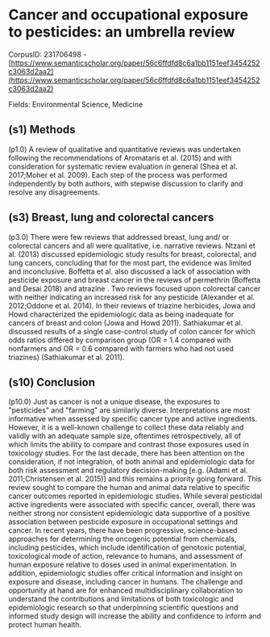 # Cancer and occupational exposure to pesticides: an umbrella review

CorpusID: 231706498 - [https://www.semanticscholar.org/paper/56c6ffdfd8c6a1bb1151eef3454252c3063d2aa2](https://www.semanticscholar.org/paper/56c6ffdfd8c6a1bb1151eef3454252c3063d2aa2)

Fields: Environmental Science, Medicine

## (s1) Methods
(p1.0) A review of qualitative and quantitative reviews was undertaken following the recommendations of Aromataris et al. (2015) and with consideration for systematic review evaluation in general (Shea et al. 2017;Moher et al. 2009). Each step of the process was performed independently by both authors, with stepwise discussion to clarify and resolve any disagreements.
## (s3) Breast, lung and colorectal cancers
(p3.0) There were few reviews that addressed breast, lung and/ or colorectal cancers and all were qualitative, i.e. narrative reviews. Ntzani et al. (2013) discussed epidemiologic study results for breast, colorectal, and lung cancers, concluding that for the most part, the evidence was limited and inconclusive. Boffetta et al. also discussed a lack of association with pesticide exposure and breast cancer in the reviews of permethrin (Boffetta and Desai 2018) and atrazine . Two reviews focused upon colorectal cancer with neither indicating an increased risk for any pesticide (Alexander et al. 2012;Oddone et al. 2014). In their reviews of triazine herbicides, Jowa and Howd characterized the epidemiologic data as being inadequate for cancers of breast and colon (Jowa and Howd 2011). Sathiakumar et al. discussed results of a single case-control study of colon cancer for which odds ratios differed by comparison group (OR = 1.4 compared with nonfarmers and OR = 0.6 compared with farmers who had not used triazines) (Sathiakumar et al. 2011).
## (s10) Conclusion
(p10.0) Just as cancer is not a unique disease, the exposures to "pesticides" and "farming" are similarly diverse. Interpretations are most informative when assessed by specific cancer type and active ingredients. However, it is a well-known challenge to collect these data reliably and validly with an adequate sample size, oftentimes retrospectively, all of which limits the ability to compare and contrast those exposures used in toxicology studies. For the last decade, there has been attention on the consideration, if not integration, of both animal and epidemiologic data for both risk assessment and regulatory decision-making [e.g. (Adami et al. 2011;Christensen et al. 2015)] and this remains a priority going forward. This review sought to compare the human and animal data relative to specific cancer outcomes reported in epidemiologic studies. While several pesticidal active ingredients were associated with specific cancer, overall, there was neither strong nor consistent epidemiologic data supportive of a positive association between pesticide exposure in occupational settings and cancer. In recent years, there have been progressive, science-based approaches for determining the oncogenic potential from chemicals, including pesticides, which include identification of genotoxic potential, toxicological mode of action, relevance to humans, and assessment of human exposure relative to doses used in animal experimentation. In addition, epidemiologic studies offer critical information and insight on exposure and disease, including cancer in humans. The challenge and opportunity at hand are for enhanced multidisciplinary collaboration to understand the contributions and limitations of both toxicologic and epidemiologic research so that underpinning scientific questions and informed study design will increase the ability and confidence to inform and protect human health.
